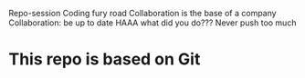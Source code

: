 Repo-session
Coding fury road 
Collaboration is the base of a company 
Collaboration: be up to date 
HAAA what did you do???
Never push too much

# This repo is based on Git
